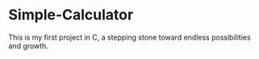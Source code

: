 # Simple-Calculator
This is my first project in C, a stepping stone toward endless possibilities and growth.
